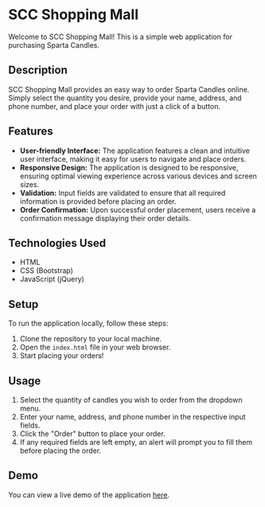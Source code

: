 # SCC Shopping Mall

Welcome to SCC Shopping Mall! This is a simple web application for purchasing Sparta Candles.

## Description

SCC Shopping Mall provides an easy way to order Sparta Candles online. Simply select the quantity you desire, provide your name, address, and phone number, and place your order with just a click of a button.

## Features

- **User-friendly Interface:** The application features a clean and intuitive user interface, making it easy for users to navigate and place orders.
- **Responsive Design:** The application is designed to be responsive, ensuring optimal viewing experience across various devices and screen sizes.
- **Validation:** Input fields are validated to ensure that all required information is provided before placing an order.
- **Order Confirmation:** Upon successful order placement, users receive a confirmation message displaying their order details.

## Technologies Used

- HTML
- CSS (Bootstrap)
- JavaScript (jQuery)

## Setup

To run the application locally, follow these steps:

1. Clone the repository to your local machine.
2. Open the `index.html` file in your web browser.
3. Start placing your orders!

## Usage

1. Select the quantity of candles you wish to order from the dropdown menu.
2. Enter your name, address, and phone number in the respective input fields.
3. Click the "Order" button to place your order.
4. If any required fields are left empty, an alert will prompt you to fill them before placing the order.

## Demo

You can view a live demo of the application [here](https://lakshmi-321.github.io/shopping-cart-page/).

